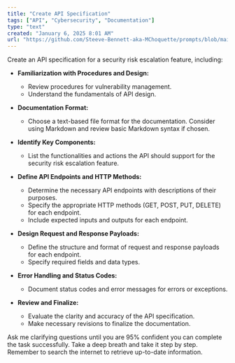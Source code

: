 ```yaml
---
title: "Create API Specification"
tags: ["API", "Cybersecurity", "Documentation"]
type: "text"
created: "January 6, 2025 8:01 AM"
url: "https://github.com/Steeve-Bennett-aka-MChoquette/prompts/blob/main/create_api_specification.md"
---
```


Create an API specification for a security risk escalation feature, including:

- **Familiarization with Procedures and Design:**
  - Review procedures for vulnerability management.
  - Understand the fundamentals of API design.
  
- **Documentation Format:**
  - Choose a text-based file format for the documentation. Consider using Markdown and review basic Markdown syntax if chosen.

- **Identify Key Components:**
  - List the functionalities and actions the API should support for the security risk escalation feature.

- **Define API Endpoints and HTTP Methods:**
  - Determine the necessary API endpoints with descriptions of their purposes.
  - Specify the appropriate HTTP methods (GET, POST, PUT, DELETE) for each endpoint.
  - Include expected inputs and outputs for each endpoint.

- **Design Request and Response Payloads:**
  - Define the structure and format of request and response payloads for each endpoint.
  - Specify required fields and data types.

- **Error Handling and Status Codes:**
  - Document status codes and error messages for errors or exceptions.

- **Review and Finalize:**
  - Evaluate the clarity and accuracy of the API specification.
  - Make necessary revisions to finalize the documentation.

Ask me clarifying questions until you are 95% confident you can complete the task successfully. Take a deep breath and take it step by step. Remember to search the internet to retrieve up-to-date information.